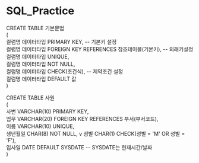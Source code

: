 # SQL_Practice

CREATE TABLE 기본문법 <br>
( <br>
  컬럼명 데이터타입 PRIMARY KEY, -- 기본키 설정 <br>
  컬럼명 데이터타입 FOREIGN KEY REFERENCES 참조테이블(기본키), -- 외래키설정 <br>
  컬럼명 데이터타입 UNIQUE, <br>
  컬럼명 데이터타입 NOT NULL, <br>
  컬럼명 데이터타입 CHECK(조건식), -- 제약조건 설정 <br>
  컬럼명 데이터타입 DEFAULT 값 <br>
) <br>

CREATE TABLE 사원 <br>
( <br>
  사번 VARCHAR(10) PRIMARY KEY, <br>
  업무 VARCHAR(20) FOREIGN KEY REFERENCES 부서(부서코드), <br>
  이름 VARCHAR(10) UNIQUE, <br>
  생년월일 CHAR(8) NOT NULL, v
  셩별 CHAR(1) CHECK(성별 = 'M' OR 성별 = 'F'), <br>
  입사일 DATE DEFAULT SYSDATE -- SYSDATE는 현재시간/날짜 <br>
) <br>







